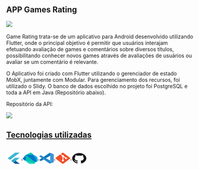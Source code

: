 ## APP Games Rating

<a href="https://play.google.com/store/apps/details?id=br.com.luisot.gamesrating" target='_blank'>
    <img src="https://cdn.rawgit.com/steverichey/google-play-badge-svg/master/img/fr_get.svg" width="20%">
</a>

Game Rating trata-se de um aplicativo para Android desenvolvido utilizando Flutter, onde o principal objetivo é permitir que usuários interajam efetuando avaliação de games e comentários sobre diversos títulos, possibilitando conhecer novos games através de avaliações de usuários ou avaliar se um comentário é relevante.

O Aplicativo foi criado com Flutter utilizando o gerenciador de estado MobX, juntamente com Modular. Para gerenciamento dos recursos, foi utilizado o Slidy. O banco de dados escolhido no projeto foi PostgreSQL e toda a API em Java (Repositório abaixo).

Repositório da API:
<div>
<a href="https://github.com/welbertFC/APIGamesRating">
 <img height="100em" src="https://github-readme-stats.vercel.app/api/pin/?username=welbertFC&repo=APIGamesRating&show_owner=true&theme=gotham"/>
<div>
  
  
  ## Tecnologias utilizadas
  
  <div style="display: inline_block"><br>
  <img align="center" alt="New-Jv" height="30" width="40" src="https://raw.githubusercontent.com/devicons/devicon/master/icons/flutter/flutter-original.svg">
  <img align="center" alt="New-Sp" height="30" width="40" src="https://raw.githubusercontent.com/devicons/devicon/master/icons/dart/dart-original.svg">
    <img align="center" alt="New-Gh" height="30" width="40" src="https://raw.githubusercontent.com/devicons/devicon/master/icons/vscode/vscode-original.svg">
  <img align="center" alt="New-Jv" height="30" width="40" src="https://raw.githubusercontent.com/devicons/devicon/master/icons/git/git-original.svg">
  <img align="center" alt="New-Gh" height="30" width="40" src="https://raw.githubusercontent.com/devicons/devicon/master/icons/github/github-original.svg">
  
</div>
